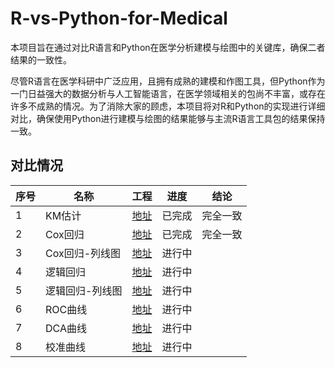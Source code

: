 # R-vs-Python-for-Medical

本项目旨在通过对比R语言和Python在医学分析建模与绘图中的关键库，确保二者结果的一致性。

尽管R语言在医学科研中广泛应用，且拥有成熟的建模和作图工具，但Python作为一门日益强大的数据分析与人工智能语言，在医学领域相关的包尚不丰富，或存在许多不成熟的情况。为了消除大家的顾虑，本项目将对R和Python的实现进行详细对比，确保使用Python进行建模与绘图的结果能够与主流R语言工具包的结果保持一致。

## 对比情况

| 序号 | 名称       | 工程                         | 进度  | 结论   |
|----|----------|----------------------------|-----|------|
| 1  | KM估计     | [地址](project-zh/KM估计)      | 已完成 | 完全一致 |
| 2  | Cox回归    | [地址](project-zh/Cox回归)     | 已完成 | 完全一致 |
| 3  | Cox回归-列线图 | [地址](project-zh/Cox回归-列线图) | 进行中 |      |
| 4  | 逻辑回归     | [地址](project-zh/逻辑回归)      | 进行中 |      |
| 5  | 逻辑回归-列线图 | [地址](project-zh/逻辑回归-列线图)  | 进行中 |      |
| 6  | ROC曲线    | [地址](project-zh/ROC曲线)     | 进行中 |      |
| 7  | DCA曲线    | [地址](project-zh/DCA曲线)     | 进行中 |      |
| 8  | 校准曲线     | [地址](project-zh/校准曲线)      | 进行中 |      |
